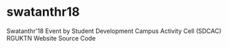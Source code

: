 # swatanthr18
Swatanthr'18 Event by Student Development Campus Activity Cell (SDCAC) RGUKTN Website Source Code
